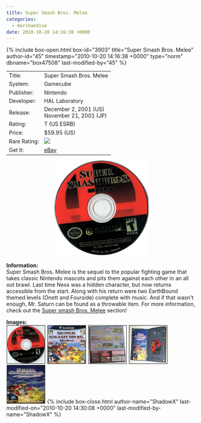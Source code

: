 ```yaml
---
title: Super Smash Bros. Melee
categories:
  - merchandise
date: 2010-10-20 14:16:38 +0000
---
```

{% include box-open.html box-id="3903" title="Super Smash Bros. Melee" author-id="45" timestamp="2010-10-20 14:16:38 +0000" type="norm" dbname="box47508" last-modified-by="45" %}
<div class="gameinfo">
	<table>
		<tr>
			<td class="label">Title:</td>
			<td>Super Smash Bros. Melee</td>
		</tr>
		<tr>
			<td class="label">System:</td>
			<td>Gamecube</td>
		</tr>
		<tr>
			<td class="label">Publisher:</td>
			<td>Nintendo</td>
		</tr>
		<tr>
			<td class="label">Developer:</td>
			<td>HAL Laboratory</td>
		</tr>
		<tr>
			<td class="label">Release:</td>
			<td>December 2, 2001 (US)<br />November 21, 2001 (JP)</td>
		</tr>
		<tr>
			<td class="label">Rating:</td>
			<td>T (US ESRB)</td>
		</tr>
		<tr>
			<td class="label">Price:</td>
			<td>$59.95 (US)</td>
		</tr>
		<tr>
			<td class="label">Rare Rating:</td>
			<td><img src="http - //starmen.net/merchandise/images/ness_icon.gif" /></td>
		</tr>
		<tr>
			<td class="label">Get It:</td>
			<td><a href="http://www.ebay.com">eBay</a></td>
		</tr>
	</table>
</div>

<p>
	<center>
	<img src="/merchandise/images/ssbm_title.png" border="0" title="Super Smash Bros. Melee" />
	</center>
</p>

<b>Information:</b>
	<br />
	Super Smash Bros. Melee is the sequel to the popular fighting game that takes classic 
	Nintendo mascots and pits them against each other in an all out brawl. Last time Ness 
	was a hidden character, but now returns accessible from the start. Along with his return 
	were two EarthBound themed levels (Onett and Fourside) complete with music. And if that 
	wasn't enough, Mr. Saturn can be found as a throwable item. For more information, check out the 
	<a href="http://www.starmen.net/ssbm/">Super smash Bros. Melee</a> section!
	<br />

<b>Images:</b>
	<br />
<a href="/merchandise/images/ssbm_disc.jpg" ><img src="/merchandise/images/ssbm_disc.jpg" title="Disc" border="1" width="100" height="100" hspace="1" /></a>
<a href="/merchandise/images/ssbm_boxf.jpg" ><img src="/merchandise/images/ssbm_boxf.jpg" title="Box (Front)" border="1" width="100" height="100" hspace="1" /></a>
<a href="/merchandise/images/ssbm_boxb.jpg" ><img src="/merchandise/images/ssbm_boxb.jpg" title="Box (Back)" border="1" width="100" height="100" hspace="1" /></a>
<a href="/merchandise/images/ssbm_open.jpg" ><img src="/merchandise/images/ssbm_open.jpg" title="Box (Open)" border="1" width="100" height="100" hspace="1" /></a>
<a href="/merchandise/images/ssbm_ins.jpg" ><img src="/merchandise/images/ssbm_ins.jpg" title="Instruction Book" border="1" width="100" height="100" hspace="1" /></a>
{% include box-close.html author-name="ShadowX" last-modified-on="2010-10-20 14:30:08 +0000" last-modified-by-name="ShadowX" %}
